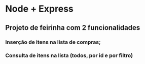 # Node + Express

## Projeto de feirinha com 2 funcionalidades

### Inserção de itens na lista de compras;
### Consulta de itens na lista (todos, por id e por filtro)
